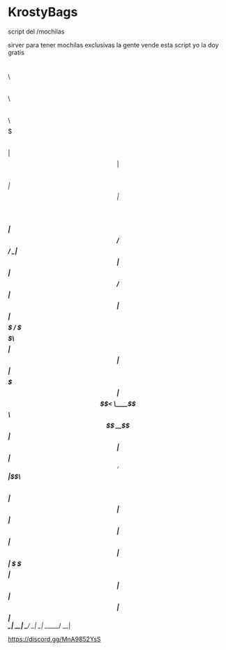 # KrostyBags
script del /mochilas

sirver para tener mochilas exclusivas la gente vende esta script yo la doy gratis 


$$\   $$\        $$$$$$\  $$\   $$\  $$$$$$\  $$$$$$$\  
$$ | $$  |      $$  __$$\ $$ |  $$ |$$  __$$\ $$  __$$\ 
$$ |$$  /       $$ /  \__|$$ |  $$ |$$ /  $$ |$$ |  $$ |
$$$$$  /        \$$$$$$\  $$$$$$$$ |$$ |  $$ |$$$$$$$  |
$$  $$<          \____$$\ $$  __$$ |$$ |  $$ |$$  ____/ 
$$ |\$$\        $$\   $$ |$$ |  $$ |$$ |  $$ |$$ |      
$$ | \$$\       \$$$$$$  |$$ |  $$ | $$$$$$  |$$ |      
\__|  \__|       \______/ \__|  \__| \______/ \__|      
                                                        
                                                        
                                                        
https://discord.gg/MnA9852YsS
